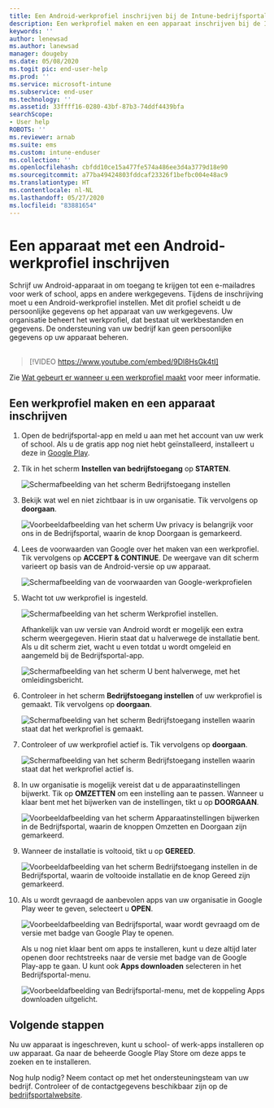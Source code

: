```yaml
---
title: Een Android-werkprofiel inschrijven bij de Intune-bedrijfsportal | Microsoft Docs
description: Een werkprofiel maken en een apparaat inschrijven bij de Intune-bedrijfsportal.
keywords: ''
author: lenewsad
ms.author: lanewsad
manager: dougeby
ms.date: 05/08/2020
ms.togit pic: end-user-help
ms.prod: ''
ms.service: microsoft-intune
ms.subservice: end-user
ms.technology: ''
ms.assetid: 33ffff16-0280-43bf-87b3-74ddf4439bfa
searchScope:
- User help
ROBOTS: ''
ms.reviewer: arnab
ms.suite: ems
ms.custom: intune-enduser
ms.collection: ''
ms.openlocfilehash: cbfdd10ce15a477fe574a486ee3d4a3779d18e90
ms.sourcegitcommit: a77ba49424803fddcaf23326f1befbc004e48ac9
ms.translationtype: HT
ms.contentlocale: nl-NL
ms.lasthandoff: 05/27/2020
ms.locfileid: "83881654"
---
```

# <a name="enroll-device-with-android-work-profile"></a>Een apparaat met een Android-werkprofiel inschrijven

Schrijf uw Android-apparaat in om toegang te krijgen tot een e-mailadres voor werk of school, apps en andere werkgegevens. Tijdens de inschrijving moet u een Android-werkprofiel instellen. Met dit profiel scheidt u de persoonlijke gegevens op het apparaat van uw werkgegevens. Uw organisatie beheert het werkprofiel, dat bestaat uit werkbestanden en gegevens. De ondersteuning van uw bedrijf kan geen persoonlijke gegevens op uw apparaat beheren.  
</br>
> [!VIDEO https://www.youtube.com/embed/9Dl8HsGk4tI]

Zie [Wat gebeurt er wanneer u een werkprofiel maakt](what-happens-when-you-create-a-work-profile-android.md) voor meer informatie.

## <a name="create-work-profile-and-enroll-device"></a>Een werkprofiel maken en een apparaat inschrijven

1. Open de bedrijfsportal-app en meld u aan met het account van uw werk of school. Als u de gratis app nog niet hebt geïnstalleerd, installeert u deze in [Google Play](https://play.google.com/store/apps/details?id=com.microsoft.windowsintune.companyportal).  

2. Tik in het scherm **Instellen van bedrijfstoegang** op **STARTEN**.  

    ![Schermafbeelding van het scherm Bedrijfstoegang instellen](./media/access-setup-work-profile-1911.png)  

3. Bekijk wat wel en niet zichtbaar is in uw organisatie. Tik vervolgens op **doorgaan**. 

    ![Voorbeeldafbeelding van het scherm Uw privacy is belangrijk voor ons in de Bedrijfsportal, waarin de knop Doorgaan is gemarkeerd.](./media/android-privacy-screen-1911.png)  

4. Lees de voorwaarden van Google over het maken van een werkprofiel. Tik vervolgens op **ACCEPT & CONTINUE**. De weergave van dit scherm varieert op basis van de Android-versie op uw apparaat. 

    ![Schermafbeelding van de voorwaarden van Google-werkprofielen](./media/android-wp-05-1908.png)  

5. Wacht tot uw werkprofiel is ingesteld.  

    ![Schermafbeelding van het scherm Werkprofiel instellen.](./media/android-wp-05a-1908.png)  

   Afhankelijk van uw versie van Android wordt er mogelijk een extra scherm weergegeven. Hierin staat dat u halverwege de installatie bent. Als u dit scherm ziet, wacht u even totdat u wordt omgeleid en aangemeld bij de Bedrijfsportal-app.  

    ![Schermafbeelding van het scherm U bent halverwege, met het omleidingsbericht.](./media/android-wp-05b-1908.png)  

6. Controleer in het scherm **Bedrijfstoegang instellen** of uw werkprofiel is gemaakt. Tik vervolgens op **doorgaan**.  

    ![Schermafbeelding van het scherm Bedrijfstoegang instellen waarin staat dat het werkprofiel is gemaakt.](./media/work-profile-complete-1911.png)  

7. Controleer of uw werkprofiel actief is. Tik vervolgens op **doorgaan**. 

    ![Schermafbeelding van het scherm Bedrijfstoegang instellen waarin staat dat het werkprofiel actief is.](./media/work-profile-active-1911.png)  

8. In uw organisatie is mogelijk vereist dat u de apparaatinstellingen bijwerkt. Tik op **OMZETTEN** om een instelling aan te passen. Wanneer u klaar bent met het bijwerken van de instellingen, tikt u op **DOORGAAN**.    

    ![Voorbeeldafbeelding van het scherm Apparaatinstellingen bijwerken in de Bedrijfsportal, waarin de knoppen Omzetten en Doorgaan zijn gemarkeerd.](./media/resolve-settings-1911.png) 


9. Wanneer de installatie is voltooid, tikt u op **GEREED**.  

    ![Voorbeeldafbeelding van het scherm Bedrijfstoegang instellen in de Bedrijfsportal, waarin de voltooide installatie en de knop Gereed zijn gemarkeerd.](./media/work-profile-done-1911.png)  

10. Als u wordt gevraagd de aanbevolen apps van uw organisatie in Google Play weer te geven, selecteert u **OPEN**. 

    ![Voorbeeldafbeelding van Bedrijfsportal, waar wordt gevraagd om de versie met badge van Google Play te openen.](./media/get-apps-banner-android-2005.png) 

    Als u nog niet klaar bent om apps te installeren, kunt u deze altijd later openen door rechtstreeks naar de versie met badge van de Google Play-app te gaan. U kunt ook **Apps downloaden** selecteren in het Bedrijfsportal-menu.  

    ![Voorbeeldafbeelding van Bedrijfsportal-menu, met de koppeling Apps downloaden uitgelicht.](./media/updated-drawer-android-2005.png) 



## <a name="next-steps"></a>Volgende stappen  

Nu uw apparaat is ingeschreven, kunt u school- of werk-apps installeren op uw apparaat. Ga naar de beheerde Google Play Store om deze apps te zoeken en te installeren. 

Nog hulp nodig? Neem contact op met het ondersteuningsteam van uw bedrijf. Controleer of de contactgegevens beschikbaar zijn op de [bedrijfsportalwebsite](https://go.microsoft.com/fwlink/?linkid=2010980).
